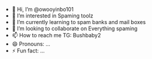 - 👋 Hi, I’m @owooyinbo101
- 👀 I’m interested in Spaming toolz
- 🌱 I’m currently learning to spam banks and mail boxes
- 💞️ I’m looking to collaborate on Everything spaming
- 📫 How to reach me TG: Bushbaby2
- 😄 Pronouns: ...
- ⚡ Fun fact: ...

<!---
owooyinbo101/owooyinbo101 is a ✨ special ✨ repository because its `README.md` (this file) appears on your GitHub profile.
You can click the Preview link to take a look at your changes.
--->
